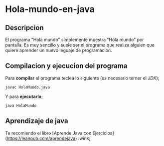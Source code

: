 # Hola-mundo-en-java

## Descripcion

El programa "Hola mundo" simplemente muestra "Hola mundo" por pantalla. Es muy sencillo y suele ser el programa que realiza alguien que quiere aprender un nuevo leguaje de programacion.

## Compilacion y ejecucion del programa

Para **compilar** el programa teclea lo siguiente (es necesario terner el *JDK*);

```console
javac HolaMundo.java
```
Y para **ejecutarlo**;

```console
java HolaMundo
```

## Aprendizaje de java

Te recomiendo el libro [Aprende Java con Ejercicios] (https://leanpub.com/aprendejava) :wink;
